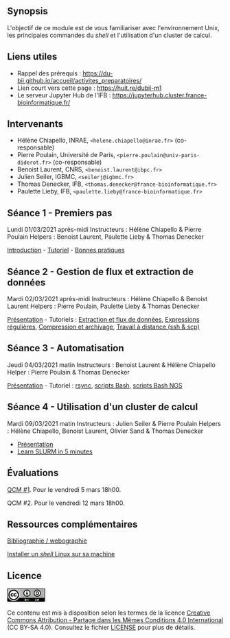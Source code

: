 ## Synopsis

L'objectif de ce module est de vous familiariser avec l'environnement Unix, les principales commandes du *shell* et l'utilisation d'un cluster de calcul.

## Liens utiles

- Rappel des prérequis : <https://du-bii.github.io/accueil/activites_preparatoires/>
- Lien court vers cette page : <https://huit.re/dubii-m1>
- Le serveur Jupyter Hub de l'IFB : <https://jupyterhub.cluster.france-bioinformatique.fr/>

## Intervenants

- Hélène Chiapello, INRAE, `<helene.chiapello@inrae.fr>` (co-responsable)
- Pierre Poulain, Université de Paris, `<pierre.poulain@univ-paris-diderot.fr>` (co-responsable)
- Benoist Laurent, CNRS, `<benoist.laurent@ibpc.fr>`
- Julien Seiler, IGBMC, `<seilerj@igbmc.fr>`
- Thomas Denecker, IFB, `<thomas.denecker@france-bioinformatique.fr>`
- Paulette Lieby, IFB, `<paulette.lieby@france-bioinformatique.fr>`


## Séance 1 - Premiers pas

Lundi 01/03/2021 après-midi
Instructeurs : Hélène Chiapello & Pierre Poulain
Helpers : Benoist Laurent, Paulette Lieby & Thomas Denecker

[Introduction](seance1/Unix_seance1_introduction.pdf) - [Tutoriel](seance1/tutorial/README.md) - [Bonnes pratiques](seance1/Unix_seance1_bonnes_pratiques_bioinfo.pdf)


## Séance 2 - Gestion de flux et extraction de données

Mardi 02/03/2021 après-midi
Instructeurs : Hélène Chiapello & Benoist Laurent
Helpers : Pierre Poulain, Paulette Lieby & Thomas Denecker

[Présentation](seance2/slides/index.html) - Tutoriels : [Extraction et flux de données](seance2/tutorial/01-flux.md), [Expressions régulières](seance2/tutorial/02-regex.md), [Compression et archivage](seance2/tutorial/03-tar.md), [Travail à distance (ssh & scp)](seance2/tutorial/04-ssh_scp.md)


## Séance 3 - Automatisation

Jeudi 04/03/2021 matin
Instructeurs : Benoist Laurent & Hélène Chiapello
Helper : Pierre Poulain & Thomas Denecker

[Présentation](seance3/slides/index.html) - Tutoriel : [rsync](seance3/tutorial/rsync.md),
[scripts Bash](seance3/tutorial/scripting.md), [scripts Bash NGS](seance3/tutorial/scripting_ngs.md)


## Séance 4 - Utilisation d'un cluster de calcul

Mardi 09/03/2021 matin
Instructeurs : Julien Seiler & Pierre Poulain
Helpers : Hélène Chiapello, Benoist Laurent, Olivier Sand & Thomas Denecker

- [Présentation](seance4/Unix_seance4_cluster.pdf)
- [Learn SLURM in 5 minutes](https://asciinema.org/a/275233)


## Évaluations

[QCM #1](https://forms.gle/G6jpPn8Qd9L8vUMK9). Pour le vendredi 5 mars 18h00.

QCM #2. Pour le vendredi 12 mars 18h00.


## Ressources complémentaires

[Bibliographie / webographie](biblio_webographie.md)

[Installer un *shell* Linux sur sa machine](installation_shell.md)

## Licence

![](img/CC-BY-SA.png)

Ce contenu est mis à disposition selon les termes de la licence [Creative Commons Attribution - Partage dans les Mêmes Conditions 4.0 International](https://creativecommons.org/licenses/by-sa/4.0/deed.fr) (CC BY-SA 4.0). Consultez le fichier [LICENSE](LICENSE) pour plus de détails.
